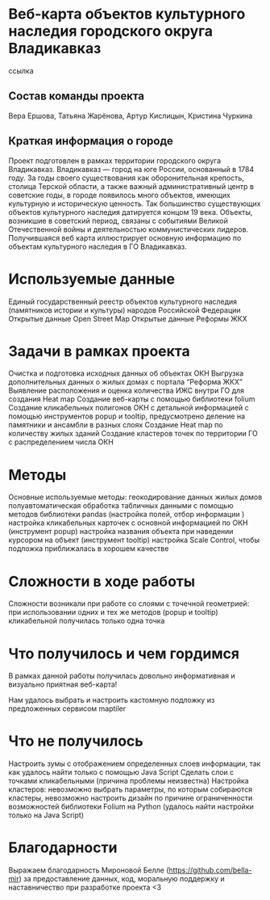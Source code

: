 # Веб-карта объектов культурного наследия городского округа Владикавказ
ссылка
## Состав команды проекта
 Вера Ершова, Татьяна Жарёнова, Артур Кислицын, Кристина Чуркина
## Краткая информация о городе
Проект подготовлен в рамках территории городского округа Владикавказ. Владикавказ — город на юге России, основанный в 1784 году. За годы своего существования как оборонительная крепость, столица Терской области, а также важный административный центр в советские годы, в городе появилось много объектов, имеющих культурную и историческую ценность. Так большинство существующих  объектов культурного наследия датируется концом 19 века. Объекты, возникшие в советский период, связаны с событиями Великой Отечественной войны и деятельностью коммунистических лидеров. 
Получившаяся веб карта иллюстрирует основную информацию по объектам культурного наследия в ГО Владикавказ.
# Используемые данные
Единый государственный реестр объектов культурного наследия (памятников истории и культуры) народов Российской Федерации
Открытые данные Open Street Map
Открытые данные Реформы ЖКХ
# Задачи в рамках проекта
Очистка и подготовка исходных данных об объектах ОКН
Выгрузка дополнительных данных о жилых домах с портала “Реформа ЖКХ”
Выявление расположения и оценка количества ИЖС внутри ГО для создания Heat map
Создание веб-карты с помощью библиотеки folium
Создание кликабельных полигонов ОКН с детальной информацией с помощью инструментов popup и tooltip, предусмотрено деление на памятники и ансамбли в разных слоях
Создание Heat map по количеству жилых зданий
Создание кластеров точек по территории ГО с распределением числа ОКН

# Методы
Основные используемые методы:
геокодирование данных жилых домов 
полуавтоматическая обработка табличных данными с помощью методов библиотеки pandas (настройка полей, отбор информации )
настройка кликабельных карточек с основной информацией по ОКН (инструмент popup)
настройка названия объекта при наведении курсором на объект (инструмент tooltip)
настройка Scale Control, чтобы подложка приближалась в хорошем качестве

# Сложности в ходе работы 
Сложности возникали при работе со слоями с точечной геометрией: при использовании одних и тех же методов (popup и tooltip) кликабельной получилась только одна точка

# Что получилось и чем гордимся
В рамках данной работы получилась довольно информативная и визуально приятная веб-карта!

Нам удалось выбрать и настроить кастомную подложку из предложенных сервисом maptiler 

# Что не получилось
Настроить зумы с отображением определенных слоев информации, так как удалось найти только с помощью Java Script
Сделать слои с точками кликабельными (причина проблемы неизвестна)
Настройка кластеров: невозможно выбрать параметры, по которым собираются кластеры, невозможно настроить дизайн по причине ограниченности возможностей библиотеки Folium на Python (удалось найти настройки только на Java Script)

# Благодарности
Выражаем благодарность Мироновой Белле (https://github.com/bella-mir) за предоставление данных, код, моральную поддержку и наставничество при разработке проекта <3 
